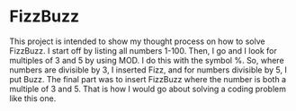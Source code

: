 # FizzBuzz

This project is intended to show my thought process on how to solve FizzBuzz. 
I start off by listing all numbers 1-100. Then, I go and I look for multiples of 3 and 5 by using MOD.
I do this with the symbol %. So, where numbers are divisible by 3, I inserted Fizz, and for numbers 
divisible by 5, I put Buzz. The final part was to insert FizzBuzz where the number is both a multiple 
of 3 and 5. That is how I would go about solving a coding problem like this one. 
